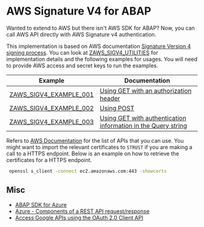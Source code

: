 # AWS Signature V4 for ABAP

Wanted to extend to AWS but there isn't AWS SDK for ABAP? Now, you can call AWS API directly with AWS Signature v4 authentication. 

This implementation is based on AWS documentation [Signature Version 4 signing process](https://docs.aws.amazon.com/general/latest/gr/signature-version-4.html). You can look at [ZAWS_SIGV4_UTILITIES](src/zaws_sigv4_utilities.clas.abap) for implementation details and the following examples for usages. You will need to provide AWS access and secret keys to run the examples.
 
|Example         |Documentation|
|----------------|-------------|
|[ZAWS_SIGV4_EXAMPLE_001](src/zaws_sigv4_example_001.clas.abap)|[Using GET with an authorization header](https://docs.aws.amazon.com/general/latest/gr/sigv4-signed-request-examples.html#sig-v4-examples-get-auth-header)
|[ZAWS_SIGV4_EXAMPLE_002](src/zaws_sigv4_example_002.clas.abap)|[Using POST](https://docs.aws.amazon.com/general/latest/gr/sigv4-signed-request-examples.html#sig-v4-examples-post)
|[ZAWS_SIGV4_EXAMPLE_003](src/zaws_sigv4_example_003.clas.abap)|[Using GET with authentication information in the Query string](https://docs.aws.amazon.com/general/latest/gr/sigv4-signed-request-examples.html#sig-v4-examples-get-query-string)

Refers to [AWS Documentation](https://docs.aws.amazon.com/index.html) for the list of APIs that you can use. You might want to import the relevant certificates to `STRUST` if you are making a call to a HTTPS endpoint. Below is an example on how to retrieve the certificates for a HTTPS endpoint.

```bash
 openssl s_client -connect ec2.amazonaws.com:443 -showcerts
```

## Misc

+ [ABAP SDK for Azure](https://github.com/microsoft/ABAP-SDK-for-Azure)
+ [Azure - Components of a REST API request/response](https://docs.microsoft.com/en-us/rest/api/azure/#components-of-a-rest-api-requestresponse)
+ [Access Google APIs using the OAuth 2.0 Client API](https://wiki.scn.sap.com/wiki/display/Security/Access+Google+APIs+using+the+OAuth+2.0+Client+API)
